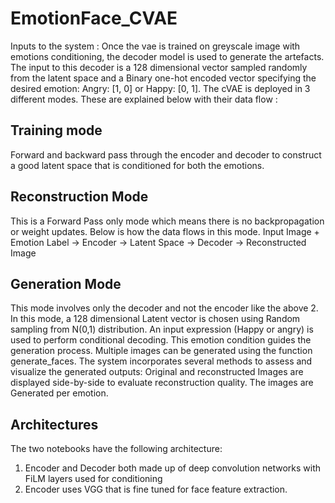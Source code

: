 # EmotionFace_CVAE

Inputs to the system : Once the vae is trained on greyscale image with emotions conditioning, the decoder model is used to generate the artefacts. The input to this decoder is a 128 dimensional vector sampled randomly from the latent space and a Binary one-hot encoded vector specifying the desired emotion: Angry: [1, 0] or Happy: [0, 1]. 
The cVAE is deployed in 3 different modes. These are explained below with their data flow : 

## Training mode 
Forward and backward pass through the encoder and decoder to construct a good latent space that is conditioned for both the emotions.

## Reconstruction Mode
This is a Forward Pass only mode which means there is no backpropagation or weight updates. Below is how the data flows in this mode.
Input Image + Emotion Label -> Encoder -> Latent Space -> Decoder -> Reconstructed Image

## Generation Mode
This mode involves only the decoder and not the encoder like the above 2. In this mode, a 128 dimensional Latent vector is chosen using  Random sampling from N(0,1) distribution. An input expression (Happy or angry) is used to perform conditional decoding. This emotion condition guides the generation process. Multiple images can be generated using the function generate_faces. 
The system incorporates several methods to assess and visualize the generated outputs:
Original and reconstructed Images are displayed side-by-side to evaluate reconstruction quality. The images are Generated per emotion.

## Architectures

The two notebooks have the following architecture:

1. Encoder and Decoder both made up of deep convolution networks with FiLM layers used for conditioning
2. Encoder uses VGG that is fine tuned for face feature extraction.





